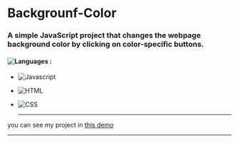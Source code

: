 # Backgrounf-Color
### A simple JavaScript project that changes the webpage background color by clicking on color-specific buttons.
#### ![Languages](https://img.shields.io/github/languages/count/zeynab-jalalian/Background-Color) :
 - ![Javascript](https://img.shields.io/badge/javascript-yellow)
 - ![HTML](https://img.shields.io/badge/Html-orange)
 - ![CSS](https://img.shields.io/badge/Css-blue)
   
   ---
 you can see my project in [this demo]()
  ___
